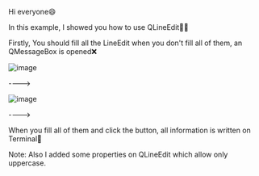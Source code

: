 Hi everyone😄

In this example, I showed you how to use QLineEdit👨‍💻

Firstly, You should fill all the LineEdit when you don't fill all of them, an QMessageBox is opened❌

![image](https://user-images.githubusercontent.com/91613858/213297786-b1c745ee-10d9-44bd-a6a8-50b78da38e48.png)

---->

![image](https://user-images.githubusercontent.com/91613858/213298235-9efd048e-4140-4b07-bb7f-48c5b310756a.png)

---->

When you fill all of them and click the button, all information is written on Terminal💯

Note: Also I added some properties on QLineEdit which allow only uppercase. 

